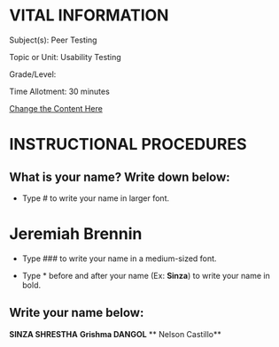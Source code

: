 # VITAL INFORMATION
Subject(s): Peer Testing

Topic or Unit: Usability Testing

Grade/Level: 	

Time Allotment:	 30 minutes

<a href="https://github.com/BotDevLLC/BotDevCurriculum/blob/master/test_curriculum.md" target="_blank">Change the Content Here</a>
                                                                                                                       
# INSTRUCTIONAL PROCEDURES 
  ## What is your name? Write down below:
  
 - Type # to write your name in larger font.
  # Jeremiah Brennin
 - Type ### to write your name in a medium-sized font.
 
 - Type * before and after your name (Ex: **Sinza**) to write your name in bold.
  
 ## Write your name below:
 **SINZA SHRESTHA**
 **Grishma DANGOL**
** Nelson Castillo**
  

